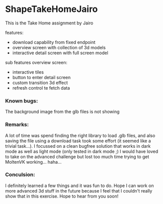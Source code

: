# ShapeTakeHomeJairo

This is the Take Home assignment by Jairo

features:

- download capability from fixed endpoint
- overview screen with collection of 3d models
- interactive detail screen with full screen model

sub features overview screen:

- interactive tiles 
- button to enter detail screen
- custom transition 3d effect
- refresh control te fetch data

### Known bugs:
The background image from the glb files is not showing

### Remarks:
 A lot of time was spend finding the right library to load .glb files, and also saving the file using a download task took some effort (it seemed like a trivial task...). I focussed on a clean bugfree solution that works in dark mode as well as light mode (only tested in dark mode ;) I would have loved to take on the advanced challenge but lost too much time trying to get MoltenVK working... haha...
 
 ### Conculsion:
 I definitely learned a few things and it was fun to do. Hope I can work on more advanced 3d stuff in the future because I feel that I couldn't really show that in this exercise. Hope to hear from you soon!
